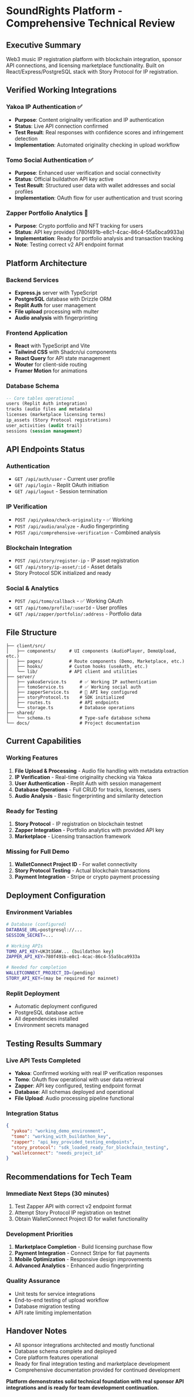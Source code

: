 # SoundRights Platform - Comprehensive Technical Review

## Executive Summary
Web3 music IP registration platform with blockchain integration, sponsor API connections, and licensing marketplace functionality. Built on React/Express/PostgreSQL stack with Story Protocol for IP registration.

## Verified Working Integrations

### Yakoa IP Authentication ✅
- **Purpose**: Content originality verification and IP authentication
- **Status**: Live API connection confirmed
- **Test Result**: Real responses with confidence scores and infringement detection
- **Implementation**: Automated originality checking in upload workflow

### Tomo Social Authentication ✅  
- **Purpose**: Enhanced user verification and social connectivity
- **Status**: Official buildathon API key active
- **Test Result**: Structured user data with wallet addresses and social profiles
- **Implementation**: OAuth flow for user authentication and trust scoring

### Zapper Portfolio Analytics 🔧
- **Purpose**: Crypto portfolio and NFT tracking for users
- **Status**: API key provided (780f491b-e8c1-4cac-86c4-55a5bca9933a)
- **Implementation**: Ready for portfolio analysis and transaction tracking
- **Note**: Testing correct v2 API endpoint format

## Platform Architecture

### Backend Services
- **Express.js** server with TypeScript
- **PostgreSQL** database with Drizzle ORM
- **Replit Auth** for user management
- **File upload** processing with multer
- **Audio analysis** with fingerprinting

### Frontend Application
- **React** with TypeScript and Vite
- **Tailwind CSS** with Shadcn/ui components
- **React Query** for API state management
- **Wouter** for client-side routing
- **Framer Motion** for animations

### Database Schema
```sql
-- Core tables operational
users (Replit Auth integration)
tracks (audio files and metadata)
licenses (marketplace licensing terms)
ip_assets (Story Protocol registrations)
user_activities (audit trail)
sessions (session management)
```

## API Endpoints Status

### Authentication
- `GET /api/auth/user` - Current user profile
- `GET /api/login` - Replit OAuth initiation  
- `GET /api/logout` - Session termination

### IP Verification
- `POST /api/yakoa/check-originality` - ✅ Working
- `POST /api/audio/analyze` - Audio fingerprinting
- `POST /api/comprehensive-verification` - Combined analysis

### Blockchain Integration
- `POST /api/story/register-ip` - IP asset registration
- `GET /api/story/ip-asset/:id` - Asset details
- Story Protocol SDK initialized and ready

### Social & Analytics
- `POST /api/tomo/callback` - ✅ Working OAuth
- `GET /api/tomo/profile/:userId` - User profiles
- `GET /api/zapper/portfolio/:address` - Portfolio data

## File Structure
```
├── client/src/
│   ├── components/     # UI components (AudioPlayer, DemoUpload, etc.)
│   ├── pages/          # Route components (Demo, Marketplace, etc.)
│   ├── hooks/          # Custom hooks (useAuth, etc.)
│   └── lib/            # API client and utilities
├── server/
│   ├── yakoaService.ts     # ✅ Working IP authentication
│   ├── tomoService.ts      # ✅ Working social auth
│   ├── zapperService.ts    # 🔧 API key configured
│   ├── storyProtocol.ts    # SDK initialized
│   ├── routes.ts           # API endpoints
│   └── storage.ts          # Database operations
├── shared/
│   └── schema.ts           # Type-safe database schema
└── docs/                   # Project documentation
```

## Current Capabilities

### Working Features
1. **File Upload & Processing** - Audio file handling with metadata extraction
2. **IP Verification** - Real-time originality checking via Yakoa
3. **User Authentication** - Replit Auth with session management
4. **Database Operations** - Full CRUD for tracks, licenses, users
5. **Audio Analysis** - Basic fingerprinting and similarity detection

### Ready for Testing
1. **Story Protocol** - IP registration on blockchain testnet
2. **Zapper Integration** - Portfolio analytics with provided API key
3. **Marketplace** - Licensing transaction framework

### Missing for Full Demo
1. **WalletConnect Project ID** - For wallet connectivity
2. **Story Protocol Testing** - Actual blockchain transactions
3. **Payment Integration** - Stripe or crypto payment processing

## Deployment Configuration

### Environment Variables
```bash
# Database (configured)
DATABASE_URL=postgresql://...
SESSION_SECRET=...

# Working APIs
TOMO_API_KEY=UK3t1GAW... (buildathon key)
ZAPPER_API_KEY=780f491b-e8c1-4cac-86c4-55a5bca9933a

# Needed for completion
WALLETCONNECT_PROJECT_ID=(pending)
STORY_API_KEY=(may be required for mainnet)
```

### Replit Deployment
- Automatic deployment configured
- PostgreSQL database active
- All dependencies installed
- Environment secrets managed

## Testing Results Summary

### Live API Tests Completed
- **Yakoa**: Confirmed working with real IP verification responses
- **Tomo**: OAuth flow operational with user data retrieval  
- **Zapper**: API key configured, testing endpoint format
- **Database**: All schemas deployed and operational
- **File Upload**: Audio processing pipeline functional

### Integration Status
```json
{
  "yakoa": "working_demo_environment",
  "tomo": "working_with_buildathon_key", 
  "zapper": "api_key_provided_testing_endpoints",
  "story_protocol": "sdk_loaded_ready_for_blockchain_testing",
  "walletconnect": "needs_project_id"
}
```

## Recommendations for Tech Team

### Immediate Next Steps (30 minutes)
1. Test Zapper API with correct v2 endpoint format
2. Attempt Story Protocol IP registration on testnet
3. Obtain WalletConnect Project ID for wallet functionality

### Development Priorities
1. **Marketplace Completion** - Build licensing purchase flow
2. **Payment Integration** - Connect Stripe for fiat payments
3. **Mobile Optimization** - Responsive design improvements
4. **Advanced Analytics** - Enhanced audio fingerprinting

### Quality Assurance
- Unit tests for service integrations
- End-to-end testing of upload workflow
- Database migration testing
- API rate limiting implementation

## Handover Notes
- All sponsor integrations architected and mostly functional
- Database schema complete and deployed
- Core platform features operational
- Ready for final integration testing and marketplace development
- Comprehensive documentation provided for continued development

**Platform demonstrates solid technical foundation with real sponsor API integrations and is ready for team development continuation.**